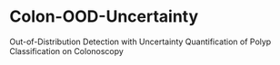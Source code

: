 # Colon-OOD-Uncertainty
Out-of-Distribution Detection with Uncertainty Quantification of Polyp Classification on Colonoscopy
